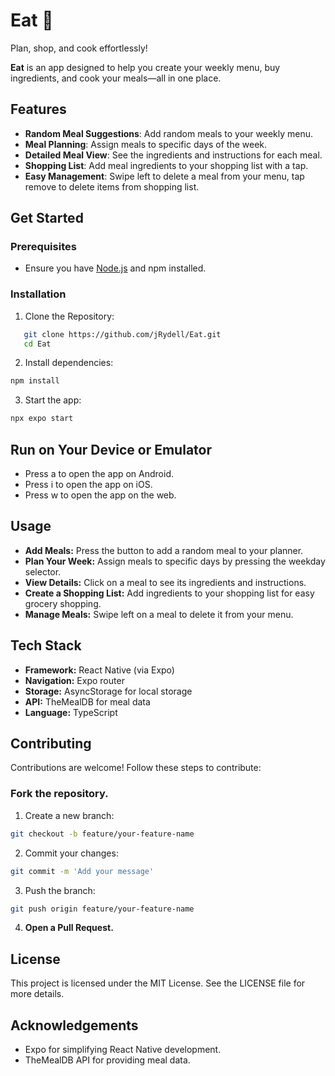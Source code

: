 # Eat 🍴

Plan, shop, and cook effortlessly!

**Eat** is an app designed to help you create your weekly menu, buy ingredients, and cook your meals—all in one place.

## Features

- **Random Meal Suggestions**: Add random meals to your weekly menu.
- **Meal Planning**: Assign meals to specific days of the week.
- **Detailed Meal View**: See the ingredients and instructions for each meal.
- **Shopping List**: Add meal ingredients to your shopping list with a tap.
- **Easy Management**: Swipe left to delete a meal from your menu, tap remove to delete items from shopping list.
  

## Get Started

### Prerequisites

- Ensure you have [Node.js](https://nodejs.org/) and npm installed.


### Installation

1. Clone the Repository:

```bash
   git clone https://github.com/jRydell/Eat.git
   cd Eat
```

2. Install dependencies:

```bash
npm install
```

3. Start the app:

```bash
npx expo start
```

## Run on Your Device or Emulator

- Press a to open the app on Android.
- Press i to open the app on iOS.
- Press w to open the app on the web.

## Usage

- **Add Meals:** Press the button to add a random meal to your planner.
- **Plan Your Week:** Assign meals to specific days by pressing the weekday selector.
- **View Details:** Click on a meal to see its ingredients and instructions.
- **Create a Shopping List:** Add ingredients to your shopping list for easy grocery shopping.
- **Manage Meals:** Swipe left on a meal to delete it from your menu.

## Tech Stack

- **Framework:** React Native (via Expo)
- **Navigation:** Expo router
- **Storage:** AsyncStorage for local storage
- **API:** TheMealDB for meal data
- **Language:** TypeScript

## Contributing

Contributions are welcome! Follow these steps to contribute:

### Fork the repository.

1. Create a new branch:

```bash
git checkout -b feature/your-feature-name
```

2. Commit your changes:

```bash
git commit -m 'Add your message'
```

3. Push the branch:

```bash
git push origin feature/your-feature-name
```

4. **Open a Pull Request.**

## License

This project is licensed under the MIT License. See the LICENSE file for more details.

## Acknowledgements

- Expo for simplifying React Native development.
- TheMealDB API for providing meal data.


